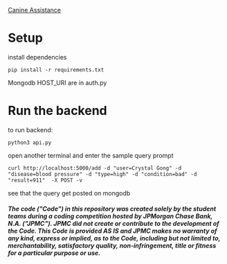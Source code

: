 [Canine Assistance](https://www.canineassistants.org/)
# Setup
install dependencies
```
pip install -r requirements.txt
```
Mongodb HOST_URI are in auth.py
# Run the backend
to run backend:
```
python3 api.py
```
open another terminal and enter the sample query prompt
```
curl http://localhost:5000/add -d "user=Crystal Gong" -d "disease=blood pressure" -d "type=high" -d "condition=bad" -d "result=911"  -X POST -v
```
see that the query get posted on mongodb

##### The code ("Code") in this repository was created solely by the student teams during a coding competition hosted by JPMorgan Chase Bank, N.A. ("JPMC").						JPMC did not create or contribute to the development of the Code.  This Code is provided AS IS and JPMC makes no warranty of any kind, express or implied, as to the Code,						including but not limited to, merchantability, satisfactory quality, non-infringement, title or fitness for a particular purpose or use.